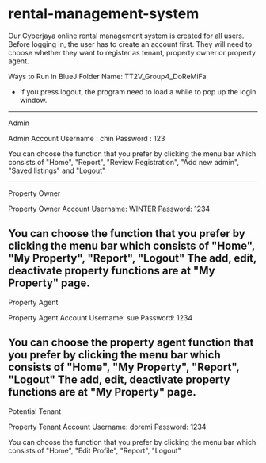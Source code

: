 # rental-management-system
Our Cyberjaya online rental management system is created for all users. Before logging in, the user has to create an account first. They will need to choose whether they want to register as tenant, property owner or property agent.

Ways to Run in BlueJ
Folder Name: TT2V_Group4_DoReMiFa

* If you press logout, the program need to load a while to pop up the login window.
-----------------------------------------------------------------------------------------------------------------------------

Admin

Admin Account
Username : chin
Password : 123

You can choose the function that you prefer by clicking the menu bar which consists of "Home", "Report", "Review Registration", 
"Add new admin", "Saved listings" and "Logout"

-----------------------------------------------------------------------------------------------------------------------------

Property Owner

Property Owner Account
Username: WINTER
Password: 1234

You can choose the function that you prefer by clicking the menu bar which consists of "Home", "My Property", "Report", "Logout"
The add, edit, deactivate property functions are at "My Property" page.
-----------------------------------------------------------------------------------------------------------------------------

Property Agent

Property Agent Account
Username: sue
Password: 1234

You can choose the property agent function that you prefer by clicking the menu bar which consists of "Home", "My Property", "Report", "Logout"
The add, edit, deactivate property functions are at "My Property" page.
-----------------------------------------------------------------------------------------------------------------------------

Potential Tenant

Property Tenant Account
Username: doremi
Password: 1234

You can choose the function that you prefer by clicking the menu bar which consists of "Home", "Edit Profile", "Report", "Logout"
